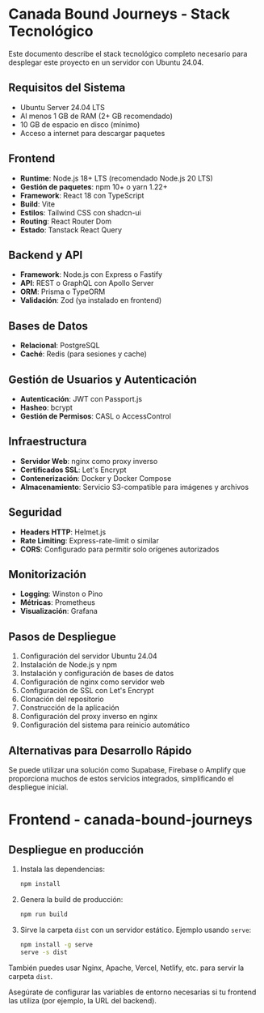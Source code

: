 # Canada Bound Journeys - Stack Tecnológico

Este documento describe el stack tecnológico completo necesario para desplegar este proyecto en un servidor con Ubuntu 24.04.

## Requisitos del Sistema
- Ubuntu Server 24.04 LTS
- Al menos 1 GB de RAM (2+ GB recomendado)
- 10 GB de espacio en disco (mínimo)
- Acceso a internet para descargar paquetes

## Frontend
- **Runtime**: Node.js 18+ LTS (recomendado Node.js 20 LTS)
- **Gestión de paquetes**: npm 10+ o yarn 1.22+
- **Framework**: React 18 con TypeScript
- **Build**: Vite
- **Estilos**: Tailwind CSS con shadcn-ui
- **Routing**: React Router Dom
- **Estado**: Tanstack React Query

## Backend y API
- **Framework**: Node.js con Express o Fastify
- **API**: REST o GraphQL con Apollo Server
- **ORM**: Prisma o TypeORM
- **Validación**: Zod (ya instalado en frontend)

## Bases de Datos
- **Relacional**: PostgreSQL
- **Caché**: Redis (para sesiones y cache)

## Gestión de Usuarios y Autenticación
- **Autenticación**: JWT con Passport.js
- **Hasheo**: bcrypt
- **Gestión de Permisos**: CASL o AccessControl

## Infraestructura
- **Servidor Web**: nginx como proxy inverso
- **Certificados SSL**: Let's Encrypt
- **Contenerización**: Docker y Docker Compose
- **Almacenamiento**: Servicio S3-compatible para imágenes y archivos

## Seguridad
- **Headers HTTP**: Helmet.js
- **Rate Limiting**: Express-rate-limit o similar
- **CORS**: Configurado para permitir solo orígenes autorizados

## Monitorización
- **Logging**: Winston o Pino
- **Métricas**: Prometheus
- **Visualización**: Grafana

## Pasos de Despliegue
1. Configuración del servidor Ubuntu 24.04
2. Instalación de Node.js y npm
3. Instalación y configuración de bases de datos
4. Configuración de nginx como servidor web
5. Configuración de SSL con Let's Encrypt
6. Clonación del repositorio
7. Construcción de la aplicación
8. Configuración del proxy inverso en nginx
9. Configuración del sistema para reinicio automático

## Alternativas para Desarrollo Rápido
Se puede utilizar una solución como Supabase, Firebase o Amplify que proporciona muchos de estos servicios integrados, simplificando el despliegue inicial.

# Frontend - canada-bound-journeys

## Despliegue en producción

1. Instala las dependencias:
   ```bash
   npm install
   ```

2. Genera la build de producción:
   ```bash
   npm run build
   ```

3. Sirve la carpeta `dist` con un servidor estático. Ejemplo usando `serve`:
   ```bash
   npm install -g serve
   serve -s dist
   ```

También puedes usar Nginx, Apache, Vercel, Netlify, etc. para servir la carpeta `dist`.

Asegúrate de configurar las variables de entorno necesarias si tu frontend las utiliza (por ejemplo, la URL del backend).
